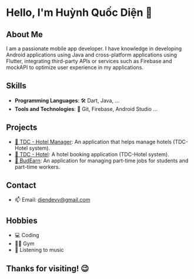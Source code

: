 # Hello, I'm Huỳnh Quốc Diện 👋

## About Me
I am a passionate mobile app developer. I have knowledge in developing Android applications using Java and cross-platform applications using Flutter, integrating third-party APIs or services such as Firebase and mockAPI to optimize user experience in my applications.

## Skills

- **Programming Languages**: 🛠️ Dart, Java, ...
- **Tools and Technologies**: 🧰 Git, Firebase, Android Studio ...

## Projects

- [🏨 TDC - Hotel Manager](https://github.com/lamtung373/TDC-Hotel-Manager): An application that helps manage hotels (TDC-Hotel system).
- [🏩 TDC - Hotel](https://github.com/lamtung373/TDC-Hotel): A hotel booking application (TDC-Hotel system).
- [📅 BudEarn](https://github.com/diendev03/BudEarn): An application for managing part-time jobs for students and part-time workers.

## Contact

- 📫 Email: [diendevv@gmail.com](mailto:diendevv@gmail.com)

## Hobbies

- 💻 Coding
- 🏋️‍♀️ Gym
- 🎵 Listening to music

## Thanks for visiting! 😉
